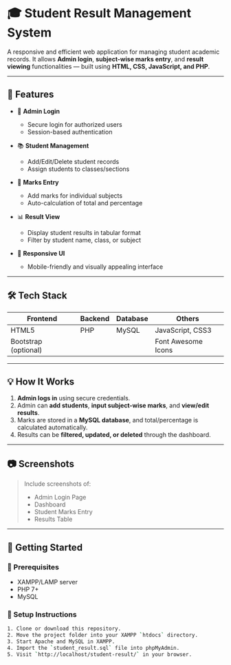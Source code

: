 # 🎓 Student Result Management System

A responsive and efficient web application for managing student academic records. It allows **Admin login**, **subject-wise marks entry**, and **result viewing** functionalities — built using **HTML, CSS, JavaScript, and PHP**.

---

## 🌟 Features

- 🔐 **Admin Login**
  - Secure login for authorized users
  - Session-based authentication

- 📚 **Student Management**
  - Add/Edit/Delete student records
  - Assign students to classes/sections

- 📝 **Marks Entry**
  - Add marks for individual subjects
  - Auto-calculation of total and percentage

- 📊 **Result View**
  - Display student results in tabular format
  - Filter by student name, class, or subject

- 🎨 **Responsive UI**
  - Mobile-friendly and visually appealing interface

---

## 🛠 Tech Stack

| Frontend       | Backend | Database | Others           |
|----------------|---------|----------|------------------|
| HTML5          | PHP     | MySQL    | JavaScript, CSS3 |
| Bootstrap (optional) |         |          | Font Awesome Icons  |

---

## 💡 How It Works

1. **Admin logs in** using secure credentials.
2. Admin can **add students**, **input subject-wise marks**, and **view/edit results**.
3. Marks are stored in a **MySQL database**, and total/percentage is calculated automatically.
4. Results can be **filtered, updated, or deleted** through the dashboard.

---

## 📷 Screenshots

> Include screenshots of:
> - Admin Login Page
> - Dashboard
> - Student Marks Entry
> - Results Table

---

## 🚀 Getting Started

### 🧾 Prerequisites

- XAMPP/LAMP server
- PHP 7+
- MySQL

### 🧩 Setup Instructions

```bash
1. Clone or download this repository.
2. Move the project folder into your XAMPP `htdocs` directory.
3. Start Apache and MySQL in XAMPP.
4. Import the `student_result.sql` file into phpMyAdmin.
5. Visit `http://localhost/student-result/` in your browser.

